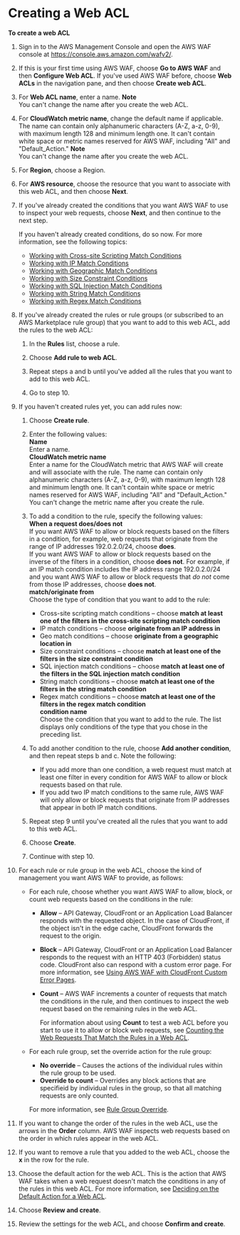 # Creating a Web ACL<a name="web-acl-creating"></a><a name="web-acl-creating-procedure"></a>

**To create a web ACL**

1. Sign in to the AWS Management Console and open the AWS WAF console at [https://console\.aws\.amazon\.com/wafv2/](https://console.aws.amazon.com/wafv2/)\. 

1. If this is your first time using AWS WAF, choose **Go to AWS WAF** and then **Configure Web ACL**\. If you've used AWS WAF before, choose **Web ACLs** in the navigation pane, and then choose **Create web ACL**\.

1. For **Web ACL name**, enter a name\. 
**Note**  
You can't change the name after you create the web ACL\.

1. For **CloudWatch metric name**, change the default name if applicable\. The name can contain only alphanumeric characters \(A\-Z, a\-z, 0\-9\), with maximum length 128 and minimum length one\. It can't contain white space or metric names reserved for AWS WAF, including "All" and "Default\_Action\."
**Note**  
You can't change the name after you create the web ACL\.

1. For **Region**, choose a Region\.

1.  For **AWS resource**, choose the resource that you want to associate with this web ACL, and then choose **Next**\.

1. If you've already created the conditions that you want AWS WAF to use to inspect your web requests, choose **Next**, and then continue to the next step\.

   If you haven't already created conditions, do so now\. For more information, see the following topics:
   + [Working with Cross\-site Scripting Match Conditions](web-acl-xss-conditions.md)
   + [Working with IP Match Conditions](web-acl-ip-conditions.md)
   + [Working with Geographic Match Conditions](web-acl-geo-conditions.md)
   + [Working with Size Constraint Conditions](web-acl-size-conditions.md)
   + [Working with SQL Injection Match Conditions](web-acl-sql-conditions.md)
   + [Working with String Match Conditions](web-acl-string-conditions.md)
   + [Working with Regex Match Conditions](web-acl-regex-conditions.md)

1. If you've already created the rules or rule groups \(or subscribed to an AWS Marketplace rule group\) that you want to add to this web ACL, add the rules to the web ACL:

   1. In the **Rules** list, choose a rule\.

   1. Choose **Add rule to web ACL**\.

   1. Repeat steps a and b until you've added all the rules that you want to add to this web ACL\.

   1. Go to step 10\.

1. If you haven't created rules yet, you can add rules now:

   1. Choose **Create rule**\.

   1. Enter the following values:  
**Name**  
Enter a name\.  
**CloudWatch metric name**  
Enter a name for the CloudWatch metric that AWS WAF will create and will associate with the rule\. The name can contain only alphanumeric characters \(A\-Z, a\-z, 0\-9\), with maximum length 128 and minimum length one\. It can't contain white space or metric names reserved for AWS WAF, including "All" and "Default\_Action\."  
You can't change the metric name after you create the rule\.

   1. To add a condition to the rule, specify the following values:   
**When a request does/does not**  
If you want AWS WAF to allow or block requests based on the filters in a condition, for example, web requests that originate from the range of IP addresses 192\.0\.2\.0/24, choose **does**\.  
If you want AWS WAF to allow or block requests based on the inverse of the filters in a condition, choose **does not**\. For example, if an IP match condition includes the IP address range 192\.0\.2\.0/24 and you want AWS WAF to allow or block requests that *do not* come from those IP addresses, choose **does not**\.  
**match/originate from**  
Choose the type of condition that you want to add to the rule:  
      + Cross\-site scripting match conditions – choose **match at least one of the filters in the cross\-site scripting match condition**
      + IP match conditions – choose **originate from an IP address in**
      + Geo match conditions – choose **originate from a geographic location in**
      + Size constraint conditions – choose **match at least one of the filters in the size constraint condition**
      + SQL injection match conditions – choose **match at least one of the filters in the SQL injection match condition**
      + String match conditions – choose **match at least one of the filters in the string match condition**
      + Regex match conditions – choose **match at least one of the filters in the regex match condition**  
**condition name**  
Choose the condition that you want to add to the rule\. The list displays only conditions of the type that you chose in the preceding list\.

   1. To add another condition to the rule, choose **Add another condition**, and then repeat steps b and c\. Note the following:
      + If you add more than one condition, a web request must match at least one filter in every condition for AWS WAF to allow or block requests based on that rule\. 
      + If you add two IP match conditions to the same rule, AWS WAF will only allow or block requests that originate from IP addresses that appear in both IP match conditions\. 

   1. Repeat step 9 until you've created all the rules that you want to add to this web ACL\. 

   1. Choose **Create**\.

   1. Continue with step 10\.

1. For each rule or rule group in the web ACL, choose the kind of management you want AWS WAF to provide, as follows: 
   + For each rule, choose whether you want AWS WAF to allow, block, or count web requests based on the conditions in the rule:
     + **Allow** – API Gateway, CloudFront or an Application Load Balancer responds with the requested object\. In the case of CloudFront, if the object isn't in the edge cache, CloudFront forwards the request to the origin\.
     + **Block** – API Gateway, CloudFront or an Application Load Balancer responds to the request with an HTTP 403 \(Forbidden\) status code\. CloudFront also can respond with a custom error page\. For more information, see [Using AWS WAF with CloudFront Custom Error Pages](cloudfront-features.md#cloudfront-features-custom-error-pages)\.
     + **Count** – AWS WAF increments a counter of requests that match the conditions in the rule, and then continues to inspect the web request based on the remaining rules in the web ACL\. 

       For information about using **Count** to test a web ACL before you start to use it to allow or block web requests, see [Counting the Web Requests That Match the Rules in a Web ACL](web-acl-testing.md#web-acl-testing-count)\. 
   + For each rule group, set the override action for the rule group: 
     + **No override** – Causes the actions of the individual rules within the rule group to be used\.
     + **Override to count** – Overrides any block actions that are specifieid by individual rules in the group, so that all matching requests are only counted\. 

     For more information, see [Rule Group Override](waf-managed-rule-groups.md#waf-managed-rule-group-override)\.

1. If you want to change the order of the rules in the web ACL, use the arrows in the **Order** column\. AWS WAF inspects web requests based on the order in which rules appear in the web ACL\. 

1. If you want to remove a rule that you added to the web ACL, choose the **x** in the row for the rule\.

1. Choose the default action for the web ACL\. This is the action that AWS WAF takes when a web request doesn't match the conditions in any of the rules in this web ACL\. For more information, see [Deciding on the Default Action for a Web ACL](web-acl-default-action.md)\.

1. Choose **Review and create**\.

1. Review the settings for the web ACL, and choose **Confirm and create**\.